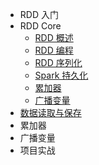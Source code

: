 - RDD 入门
- RDD Core
  - [RDD 概述](category/spark/RDD_intro)
  - [RDD 编程](category/spark/RDD_program)
  - [RDD 序列化](category/spark/RDD_dependences)
  - [Spark 持久化](category/spark/Spark_persistent)
  - [累加器]()
  - [广播变量](/category/spark/Spark_broadcast)
- [数据读取与保存]()
- 累加器
- 广播变量
- 项目实战


